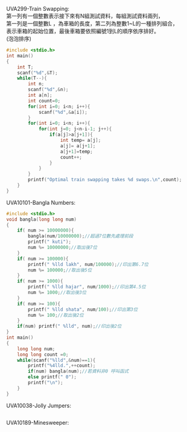 UVA299-Train Swapping:   
第一列有一個整數表示接下來有N組測試資料，每組測試資料兩列，  
第一列是一個整數L ，為車箱的長度，第二列為整數1~L的一種排列組合，  
表示車箱的起始位置，最後車箱要依照編號1到L的順序依序排好。  
(泡泡排序)
```C
#include <stdio.h>
int main()
{
	int T;
	scanf("%d",&T);
	while(T--){
		int n;
		scanf("%d",&n);
		int a[n];
		int count=0;
		for(int i=0; i<n; i++){
			scanf("%d",&a[i]);
		}
		for(int i=0; i<n; i++){
			for(int j=0; j<n-i-1; j++){
				if(a[j]>a[j+1]){
					int temp= a[j];
					a[j]= a[j+1];
					a[j+1]=temp;
					count++;
				}
			}
		}
		printf("Optimal train swapping takes %d swaps.\n",count);
	}
}
```
UVA10101-Bangla Numbers:  
```C
#include <stdio.h>
void bangla(long long num)
{
	if( num >= 10000000){
		bangla(num/10000000);//超過7位數先處理前段
		printf(" kuti");
		num %= 10000000;//取出後7位
	}
	if( num >= 100000){
		printf(" %lld lakh", num/100000);//印出第6.7位
		num %= 100000;//取出後5位
	}
	if( num >= 1000){
		printf(" %lld hajar", num/1000);//印出第4.5位
		num %= 1000;//取出後3位
	}
	if( num >= 100){
		printf(" %lld shata", num/100);//印出第3位
		num %= 100;//取出後2位
	}
	if(num) printf(" %lld", num);//印出後2位
}
int main()
{
	long long num;
	long long count =0;
	while(scanf("%lld",&num)==1){
		printf("%4lld.",++count);
		if(num) bangla(num);//若資料非0 呼叫函式
		else printf(" 0");
		printf("\n");
	}
}
```
UVA10038-Jolly Jumpers:
```C

```
UVA10189-Minesweeper:  
```C

```

